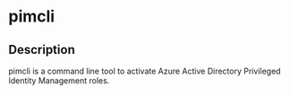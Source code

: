 # pimcli

## Description

pimcli is a command line tool to activate Azure Active Directory Privileged Identity Management roles. 

